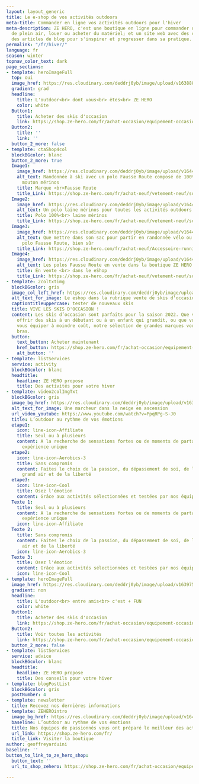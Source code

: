 ```yaml
---
layout: layout_generic
title: Le e-shop de vos activités outdoors
meta-title: Commander en ligne vos activités outdoors pour l'hiver
meta-description: ZE HERO, c'est une boutique en ligne pour commander des activités
  de plein air, louer ou acheter du matériel; et un site web avec des conseils et
  des articles de blog pour s'inspirer et progresser dans sa pratique.
permalink: "/fr/hiver/"
language: fr
season: winter
topnav_color_text: dark
page_sections:
- template: heroImageFull
  top: oui
  image_href: https://res.cloudinary.com/deddrj0yb/image/upload/v1638883535/website/winter/Sourire-neige-femme_rucodo.jpg
  gradient: grad
  headline:
    title: L'outdoor<br> dont vous<br> êtes<br> ZE HERO
    color: white
  Button1:
    title: Acheter des skis d'occasion
    link: https://shop.ze-hero.com/fr/achat-occasion/equipement-occasion/ski-occasion
  Button2:
    title: ''
    link: ''
  button_2_more: false
- template: ctaShop4col
  blockBGcolor: blanc
  button_2_more: true
  Image1:
    image_href: https://res.cloudinary.com/deddrj0yb/image/upload/v1644593905/website/marques/Fausse%20Route/fausseroute-vetement-outdoor-47_wyt28z.jpg
    alt_text: Randonnée à ski avec un polo Fausse Route composé de 100% de laine de
      mouton mérinos
    title: Marque <br>Fausse Route
    title_Link: https://shop.ze-hero.com/fr/achat-neuf/vetement-neuf/sous-vetement-technique-neuf?ca_brand=Fausse+Route
  Image2:
    image_href: https://res.cloudinary.com/deddrj0yb/image/upload/v1644593919/website/marques/Fausse%20Route/fausseroute-vetement-outdoor-46_uv063b.jpg
    alt_text: Un polo laine mérinos pour toutes les activités outdoors
    title: Polo 100%<br> laine mérinos
    title_Link: https://shop.ze-hero.com/fr/achat-neuf/vetement-neuf/sous-vetement-technique-neuf?ca_brand=Fausse+Route
  Image3:
    image_href: https://res.cloudinary.com/deddrj0yb/image/upload/v1644594757/website/marques/Fausse%20Route/20201015_135621-ANIMATION_gzcibs.gif
    alt_text: Que mettre dans son sac pour partir en randonnée vélo ou à ski, un e
      polo Fausse Route, bien sûr
    title_Link: https://shop.ze-hero.com/fr/achat-neuf/Accessoire-running-et-trail/Sac-et-Sac-%C3%A0-dos-running
  Image4:
    image_href: https://res.cloudinary.com/deddrj0yb/image/upload/v1644593865/website/marques/Fausse%20Route/fausseroute-vetement-outdoor-1_lnswan.jpg
    alt_text: Les polos Fausse Route en vente dans la boutique ZE HERO
    title: En vente <br> dans le eShop
    title_Link: https://shop.ze-hero.com/fr/achat-neuf/vetement-neuf/sous-vetement-technique-neuf?ca_brand=Fausse+Route
- template: 2coltxtimg
  blockBGcolor: gris
  image_col_left_href: https://res.cloudinary.com/deddrj0yb/image/upload/v1642676740/website/winter/ze-hero-marketplace-eshop_jwwp12.png
  alt_text_for_image: Le eshop dans la rubrique vente de skis d'occasion
  captiontitleuppercase: tester de nouveaux skis
  title: VIVE LES SKIS D'OCCASION !
  content: Les skis d’occasion sont parfaits pour la saison 2022. Que vous souhaitiez
    offrir des skis à un débutant ou à un enfant qui grandit, ou que vous souhaitiez
    vous équiper à moindre coût, notre sélection de grandes marques vous tend les
    bras.
  button:
    text_button: Acheter maintenant
    href_button: https://shop.ze-hero.com/fr/achat-occasion/equipement-occasion/ski-occasion
    alt_button: ''
- template: listServices
  service: activity
  blockBGcolor: blanc
  headtitle:
    headline: ZE HERO propose
    title: Des activités pour votre hiver
- template: video2colImgTxt
  blockBGcolor: gris
  image_bg_href: https://res.cloudinary.com/deddrj0yb/image/upload/v1638883531/website/winter/Randonne-neige-seul_mxdyy6.jpg
  alt_text_for_image: Une marcheur dans la neige en ascension
  url_video_youtube: https://www.youtube.com/watch?v=PpqRPg-S-J0
  title: L’outdoor au rythme de vos émotions
  etape1:
    icon: line-icon-Affiliate
    title: Seul ou à plusieurs
    content: A la recherche de sensations fortes ou de moments de partage, vivez une
      expérience unique
  etape2:
    icon: line-icon-Aerobics-3
    title: Sans compromis
    content: Faites le choix de la passion, du dépassement de soi, de la fierté, du
      grand air et de la liberté
  etape3:
    icon: line-icon-Cool
    title: Osez l'émotion
    content: Grâce aux activités sélectionnées et testées par nos équipes professionnelles
  Texte 1:
    title: Seul ou à plusieurs
    content: A la recherche de sensations fortes ou de moments de partage, vivez une
      expérience unique
    icon: line-icon-Affiliate
  Texte 2:
    title: Sans compromis
    content: Faites le choix de la passion, du dépassement de soi, de la fierté, du       grand
      air et de la liberté
    icon: line-icon-Aerobics-3
  Texte 3:
    title: Osez l'émotion
    content: Grâce aux activités sélectionnées et testées par nos équipes professionnelles
    icon: line-icon-Cool
- template: heroImageFull
  image_href: https://res.cloudinary.com/deddrj0yb/image/upload/v1639754132/website/winter/ethan-hu-Ouhu9FOlJnY-unsplash_cgrmw5.jpg
  gradient: non
  headline:
    title: L'outdoor<br> entre amis<br> c'est + FUN
    color: white
  Button1:
    title: Acheter des skis d'occasion
    link: https://shop.ze-hero.com/fr/achat-occasion/equipement-occasion/ski-occasion
  Button2:
    title: Voir toutes les activités
    link: https://shop.ze-hero.com/fr/achat-occasion/equipement-occasion/ski-occasion
  button_2_more: false
- template: listServices
  service: advice
  blockBGcolor: blanc
  headtitle:
    headline: ZE HERO propose
    title: Des conseils pour votre hiver
- template: blogPostList
  blockBGcolor: gris
  postNumber: 4
- template: newsletter
  title: Recevez nos dernières informations
- template: ZEHEROintro
  image_bg_href: https://res.cloudinary.com/deddrj0yb/image/upload/v1645714273/groupe/montblanc-escalade/logo/bandeau-zehero-marchand_rvjdy1.png
  baseline: L’outdoor au rythme de vos émotions
  title: Nos équipes de passionnés vous ont préparé le meilleur des activités outdoor
  url_link: https://shop.ze-hero.com/fr/
  title_link: Visiter la boutique
author: geoffreyarduini
baseline: ''
button_to_link_to_ze_hero_shop:
  button_text: ''
  url_to_shop_zehero: https://shop.ze-hero.com/fr/achat-occasion/equipement-occasion/ski-occasion

---
```

